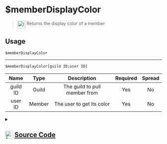 # $memberDisplayColor
> <img align="top" src="https://upload.wikimedia.org/wikipedia/commons/thumb/e/e4/Infobox_info_icon.svg/160px-Infobox_info_icon.svg.png?20150409153300" alt="image" width="25" height="auto"> Returns the display color of a member
## Usage
```
$memberDisplayColor
```
---
```
$memberDisplayColor[guild ID;user ID]
```
| Name | Type | Description | Required | Spread
| :---: | :---: | :---: | :---: | :---: |
guild ID | Guild | The guild to pull member from | Yes | No
user ID | Member | The user to get its color | Yes | No
<details>
<summary>
    
## <img align="top" src="https://cdn4.iconfinder.com/data/icons/iconsimple-logotypes/512/github-512.png" alt="image" width="25" height="auto">  [Source Code](https://github.com/tryforge/ForgeScript-V2/blob/main/src/native/memberDisplayColor.ts)
    
</summary>
    
```ts
import { ArgType, NativeFunction, Return } from "../structures"

export default new NativeFunction({
    name: "$memberDisplayColor",
    version: "1.0.0",
    description: "Returns the display color of a member",
    unwrap: true,
    brackets: false,
    args: [
        {
            name: "guild ID",
            description: "The guild to pull member from",
            rest: false,
            type: ArgType.Guild,
            required: true,
        },
        {
            name: "user ID",
            pointer: 0,
            description: "The user to get its color",
            rest: false,
            type: ArgType.Member,
            required: true,
        },
    ],
    execute(ctx, [, member]) {
        member ??= ctx.member!
        return Return.success(member?.displayHexColor)
    },
})

```
    
</details>